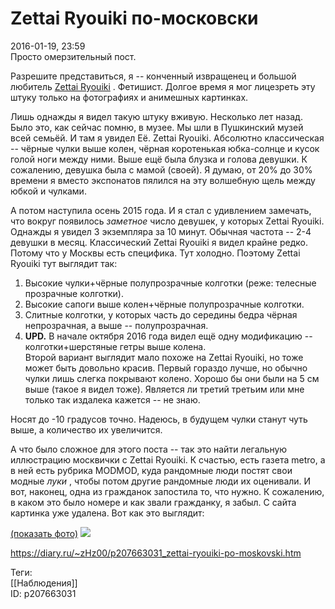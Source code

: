 Zettai Ryouiki по-московски
============================

   
 2016-01-19, 23:59   
  Просто омерзительный пост.   
   
 Разрешите представиться, я -- конченный извращенец и большой любитель  [Zettai Ryouiki](http://lurkmore.to/Zettai_Ryouiki)  . Фетишист. Долгое время я мог лицезреть эту штуку только на фотографиях и анимешных картинках.   
   
 Лишь однажды я видел такую штуку вживую. Несколько лет назад. Было это, как сейчас помню, в музее. Мы шли в Пушкинский музей всей семьёй. И там я увидел Её. Zettai Ryouiki. Абсолютно классическая -- чёрные чулки выше колен, чёрная коротенькая юбка-солнце и кусок голой ноги между ними. Выше ещё была блузка и голова девушки. К сожалению, девушка была с мамой (своей). Я думаю, от 20% до 30% времени я вместо экспонатов пялился на эту волшебную щель между юбкой и чулками.   
   
 А потом наступила осень 2015 года. И я стал с удивлением замечать, что вокруг появилось  *заметное*  число девушек, у которых Zettai Ryouiki. Однажды я увидел 3 экземпляра за 10 минут. Обычная частота -- 2-4 девушки в месяц. Классический Zettai Ryouiki я видел крайне редко. Потому что у Москвы есть специфика. Тут холодно. Поэтому Zettai Ryouiki тут выглядит так:   
 1. Высокие чулки+чёрные полупрозрачные колготки (реже: телесные прозрачные колготки).   
 2. Высокие сапоги выше колен+чёрные полупрозрачные колготки.   
 3. Слитные колготки, у которых часть до середины бедра чёрная непрозрачная, а выше -- полупрозрачная.   
 4.  **UPD.**  В начале октября 2016 года видел ещё одну модификацию -- колготки+шерстяные гетры выше колена.   
 Второй вариант выглядит мало похоже на Zettai Ryouiki, но тоже может быть довольно красив. Первый гораздо лучше, но обычно чулки лишь слегка покрывают колено. Хорошо бы они были на 5 см выше (такое я видел тоже). Является ли третий третьим или мне только так издалека кажется -- не знаю.   
   
 Носят до -10 градусов точно. Надеюсь, в будущем чулки станут чуть выше, а количество их увеличится.   
   
 А что было сложное для этого поста -- так это найти легальную иллюстрацию москвички с Zettai Ryouiki. К счастью, есть газета metro, а в ней есть рубрика MODMOD, куда рандомные люди постят свои модные  *луки*  , чтобы потом другие рандомные люди их оценивали. И вот, наконец, одна из гражданок запостила то, что нужно. К сожалению, в каком это было номере и как звали гражданку, я забыл. С сайта картинка уже удалена. Вот как это выглядит:   
   
  [(показать фото)](https://zHz00.diary.ru/p207663031.htm?index=1#linkmore207663031m1)     ![](https://i.imgur.com/fLnTtnF.jpg)      
    
 <https://diary.ru/~zHz00/p207663031_zettai-ryouiki-po-moskovski.htm>   
   
 Теги:   
 [[Наблюдения]]   
 ID: p207663031